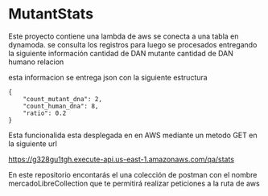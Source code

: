 # MutantStats
Este proyecto contiene una lambda de aws se conecta a una tabla en dynamoda.
se consulta los registros para luego se procesados entregando la siguiente información
cantidad de DAN mutante
cantidad de DAN humano 
relacion 

esta informacion se entrega json con la siguiente estructura

	{
		"count_mutant_dna": 2,
		"count_human_dna": 8,
		"ratio": 0.2
	}
	
Esta funcionalida esta desplegada en en AWS mediante un metodo GET en la siguiente url

https://g328gu1tgh.execute-api.us-east-1.amazonaws.com/qa/stats

En este repositorio encontarás el una colección de postman con el nombre mercadoLibreCollection que te permitirá realizar peticiones a la ruta de aws